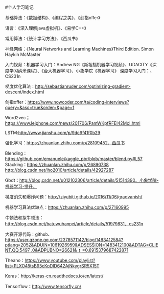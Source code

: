 
#个人学习笔记

基础算法：《数据结构》、《编程之美》、《剑指offer》

语言：《深入理解java虚拟机》、《易学C++》

常用算法：《统计学习方法》、《西瓜书》

神经网络：《Neural Networks and Learning Machines》Third Edition. Simon Haykin McMaster

入门视频：机器学习入门：Andrew NG《斯坦福机器学习视频》、UDACITY《深度学习纳米课程》、《台大机器学习》、小象学院《机器学习》
          深度学习入门：、CS231n
          
梯度优化算法：http://sebastianruder.com/optimizing-gradient-descent/index.html

剑指offer：https://www.nowcoder.com/ta/coding-interviews?query=&asc=true&order=&page=1

Word2vec；https://www.leiphone.com/news/201706/PamWKpfRFEI42McI.html

LSTM:http://www.jianshu.com/p/9dc9f41f0b29

强化学习：https://zhuanlan.zhihu.com/p/28109452、西瓜书

Blending：https://github.com/emanuele/kaggle_pbr/blob/master/blend.py#L57
Stacking：https://zhuanlan.zhihu.com/p/26890738
http://blog.csdn.net/lho2010/article/details/42927287

Gbdt：http://blog.csdn.net/u012102306/article/details/51514390、小象学院-机器学习-提升。

梯度消失和爆炸问题：http://ziyubiti.github.io/2016/11/06/gradvanish/

机器学习算法优缺点：https://zhuanlan.zhihu.com/p/27160995

牛顿法和拟牛顿法：http://blog.csdn.net/batuwuhanpei/article/details/51979831、cs231n

大赛开源代码：github、
https://user.qzone.qq.com/2378571142/blog/1483412584?ptlang=2052&ADUIN=1061926959&ADSESSION=1483412100&ADTAG=CLIENT.QQ.5497_.0&ADPUBNO=26621&_t_=0.6915379687422871

Theano：https://www.youtube.com/playlist?list=PLXO45tsB95cKpDID642AjNkygrSR5X15T

Keras：http://keras-cn.readthedocs.io/en/latest/

Tensorflow：http://www.tensorfly.cn/

